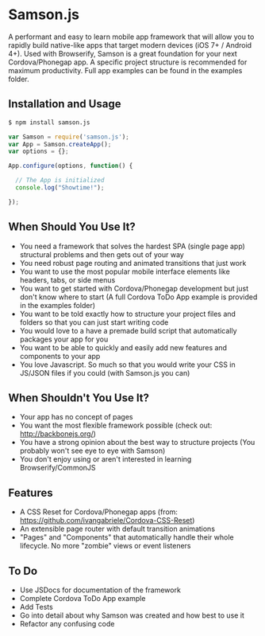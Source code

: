 # Samson.js

A performant and easy to learn mobile app framework that will allow you to rapidly build native-like apps that target modern devices (iOS 7+ / Android 4+). Used with Browserify, Samson is a great foundation for your next Cordova/Phonegap app. A specific project structure is recommended for maximum productivity. Full app examples can be found in the examples folder.

## Installation and Usage

```bash
$ npm install samson.js
```

```js
var Samson = require('samson.js');
var App = Samson.createApp();
var options = {};

App.configure(options, function() {

  // The App is initialized
  console.log("Showtime!");

});
```
## When Should You Use It?

  * You need a framework that solves the hardest SPA (single page app) structural problems and then gets out of your way
  * You need robust page routing and animated transitions that just work
  * You want to use the most popular mobile interface elements like headers, tabs, or side menus
  * You want to get started with Cordova/Phonegap development but just don't know where to start (A full Cordova ToDo App example is provided in the examples folder)
  * You want to be told exactly how to structure your project files and folders so that you can just start writing code
  * You would love to a have a premade build script that automatically packages your app for you
  * You want to be able to quickly and easily add new features and components to your app
  * You love Javascript. So much so that you would write your CSS in JS/JSON files if you could (with Samson.js you can)

## When Shouldn't You Use It?

  * Your app has no concept of pages
  * You want the most flexible framework possible (check out: http://backbonejs.org/)
  * You have a strong opinion about the best way to structure projects (You probably won't see eye to eye with Samson)
  * You don't enjoy using or aren't interested in learning Browserify/CommonJS

## Features

  * A CSS Reset for Cordova/Phonegap apps (from: https://github.com/ivangabriele/Cordova-CSS-Reset)
  * An extensible page router with default transition animations
  * "Pages" and "Components" that automatically handle their whole lifecycle. No more "zombie" views or event listeners

## To Do

  * Use JSDocs for documentation of the framework
  * Complete Cordova ToDo App example
  * Add Tests
  * Go into detail about why Samson was created and how best to use it
  * Refactor any confusing code
